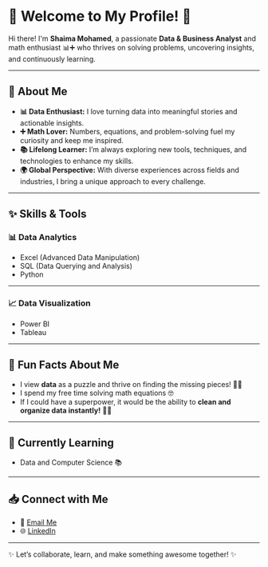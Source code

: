 # 🌟 Welcome to My Profile! 🎉  
<!-- markdownlint-disable MD013 -->
Hi there! I'm **Shaima Mohamed**, a passionate **Data & Business Analyst** and math enthusiast 📊➕ who thrives on solving problems, uncovering insights, and continuously learning.  

---

## 🚀 About Me  

- **📊 Data Enthusiast:** I love turning data into meaningful stories and actionable insights.  
- **➕ Math Lover:** Numbers, equations, and problem-solving fuel my curiosity and keep me inspired.  
- **📚 Lifelong Learner:** I’m always exploring new tools, techniques, and technologies to enhance my skills.  
- **🌍 Global Perspective:** With diverse experiences across fields and industries, I bring a unique approach to every challenge.  

---

## ✨ Skills & Tools  

### **📊 Data Analytics**  

- Excel (Advanced Data Manipulation)
- SQL (Data Querying and Analysis)  
- Python  

---
  
### **📈 Data Visualization**  

- Power BI  
- Tableau  

---

## 🌟 Fun Facts About Me  

- I view **data** as a puzzle and thrive on finding the missing pieces! 🧙‍♀️  
- I spend my free time solving math equations 🤓  
- If I could have a superpower, it would be the ability to **clean and organize data instantly!** 🧘‍♀️  

---

## 🌱 Currently Learning  

- Data and Computer Science 📚

---

## 📥 Connect with Me  

- 📧 [Email Me](mailto:shaymaizzt@gmail.com)  
- 🌐 [LinkedIn](https://linkedin.com/in/shaimamohamed12)  

---

✨ Let’s collaborate, learn, and make something awesome together! ✨  
